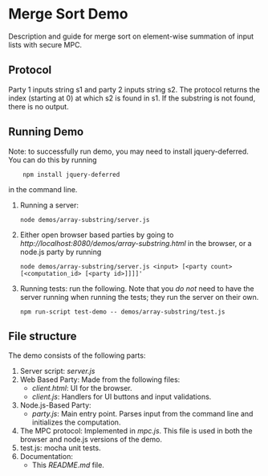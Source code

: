 # Merge Sort Demo

Description and guide for merge sort on element-wise summation of input lists with secure MPC.

## Protocol
Party 1 inputs string s1 and party 2 inputs string s2. The protocol returns the index (starting at 0) at which s2 is
found in s1. If the substring is not found, there is no output.  

## Running Demo

Note: to successfully run demo, you may need to install jquery-deferred. You can do this by running

```shell
    npm install jquery-deferred
```
in the command line. 

1. Running a server:
    ```shell
    node demos/array-substring/server.js
    ```

2. Either open browser based parties by going to *http://localhost:8080/demos/array-substring.html* in the browser, or a node.js party by running 
    ```shell
    node demos/array-substring/server.js <input> [<party count> [<computation_id> [<party id>]]]]'
    ``` 

3. Running tests: run the following. Note that you *do not* need to have the server running when running the tests; they run the server on their own.
    ```shell
    npm run-script test-demo -- demos/array-substring/test.js
    ```

## File structure
The demo consists of the following parts:
1. Server script: *server.js*
2. Web Based Party: Made from the following files:
    * *client.html*: UI for the browser.
    * *client.js*: Handlers for UI buttons and input validations.
3. Node.js-Based Party: 
    * *party.js*: Main entry point. Parses input from the command line and initializes the computation.
4. The MPC protocol: Implemented in *mpc.js*. This file is used in both the browser and node.js versions of the demo.
5. test.js: mocha unit tests.
6. Documentation:
    * This *README.md* file.

